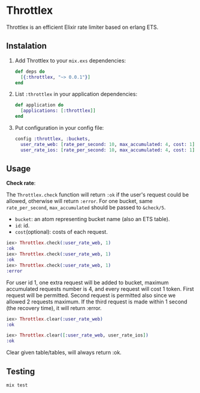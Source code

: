 # Throttlex

Throttlex is an efficient Elixir rate limiter based on erlang ETS.

## Instalation
1. Add Throttlex to your `mix.exs` dependencies:

    ```elixir
    def deps do
      [{:throttlex, "~> 0.0.1"}]
    end
    ```

2. List `:throttlex` in your application dependencies:

    ```elixir
    def application do
      [applications: [:throttlex]]
    end
    ```

3. Put configuration in your config file:

    ```elixir
    config :throttlex, :buckets,
      user_rate_web: [rate_per_second: 10, max_accumulated: 4, cost: 1],
      user_rate_ios: [rate_per_second: 10, max_accumulated: 4, cost: 1]
    ```

## Usage

**Check rate**:

The `Throttlex.check` function will return `:ok` if the user's request could be allowed, otherwise will return `:error`. For one bucket,
same `rate_per_second`, `max_accumulated` should be passed to `&check/5`.

 - `bucket`: an atom representing bucket name (also an ETS table).
 - `id`: id.
 - `cost`(optional): costs of each request.


```elixir
iex> Throttlex.check(:user_rate_web, 1)
:ok
iex> Throttlex.check(:user_rate_web, 1)
:ok
iex> Throttlex.check(:user_rate_web, 1)
:error
```

For user id 1, one extra request will be added to bucket, maximum accumulated requests number
is 4, and every request will cost 1 token. First request will be permitted.
Second request is permitted also since we allowed 2 requests maximum.
If the third request is made within 1 second (the recovery time), it will return :error.

```elixir
iex> Throttlex.clear(:user_rate_web)
:ok

iex> Throttlex.clear([:user_rate_web, user_rate_ios])
:ok
```

Clear given table/tables, will always return :ok.

## Testing

```elixir
mix test
```
